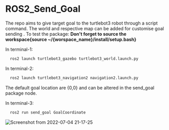 # ROS2_Send_Goal

 
The repo aims to give target goal to the turtlebot3 robot through a script command.
The world and respective map can be added for customise goal sending .
To test the package:
**Don't forget to source the workspace{source ~/{worspace_name}/install/setup.bash}** 



In terminal-1:
```bash
  ros2 launch turtlebot3_gazebo turtlebot3_world.launch.py 

```
In terminal-2:

```bash
  ros2 launch turtlebot3_navigation2 navigation2.launch.py 

```
The default goal location are {0,0} and can be altered in the send_goal package node.

In terminal-3:

```bash
  ros2 run send_goal GoalCoordinate 
```


![Screenshot from 2022-07-04 21-17-25](https://user-images.githubusercontent.com/22745024/177188302-7c54efd4-24b1-47d7-84e0-67621d46ce46.png)
